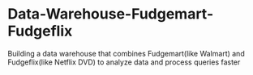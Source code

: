 # Data-Warehouse-Fudgemart-Fudgeflix
Building a data warehouse that combines Fudgemart(like Walmart) and Fudgeflix(like Netflix DVD) to analyze data and process queries faster 
